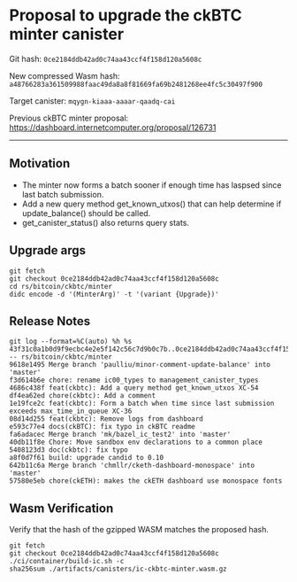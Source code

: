 # Proposal to upgrade the ckBTC minter canister

Git hash: `0ce2184ddb42ad0c74aa43ccf4f158d120a5608c`

New compressed Wasm hash: `a48766283a361509988faac49da8a8f81669fa69b2481268ee4fc5c30497f900`

Target canister: `mqygn-kiaaa-aaaar-qaadq-cai`

Previous ckBTC minter proposal: https://dashboard.internetcomputer.org/proposal/126731

---

## Motivation

* The minter now forms a batch sooner if enough time has laspsed since last batch submission.
* Add a new query method get_known_utxos() that can help determine if update_balance() should be called.
* get_canister_status() also returns query stats.

## Upgrade args

```
git fetch
git checkout 0ce2184ddb42ad0c74aa43ccf4f158d120a5608c
cd rs/bitcoin/ckbtc/minter
didc encode -d '(MinterArg)' -t '(variant {Upgrade})'
```

## Release Notes

```
git log --format=%C(auto) %h %s 43f31c0a1b0d9f9ecbc4e2e5f142c56c7d9b0c7b..0ce2184ddb42ad0c74aa43ccf4f158d120a5608c -- rs/bitcoin/ckbtc/minter
9618e1495 Merge branch 'paulliu/minor-comment-update-balance' into 'master'
f3d614b6e chore: rename ic00_types to management_canister_types
4686c438f feat(ckbtc): Add a query method get_known_utxos XC-54
df4ea62ed chore(ckbtc): Add a comment
1e19fce2c feat(ckbtc): Form a batch when time since last submission exceeds max_time_in_queue XC-36
08d14d255 feat(ckbtc): Remove logs from dashboard
e593c77e4 docs(ckBTC): fix typo in ckBTC readme
fa6adacec Merge branch 'mk/bazel_ic_test2' into 'master'
40db11f8e Chore: Move sandbox env declarations to a common place
5408123d3 doc(ckbtc): fix typo
a8f0d7f61 build: upgrade candid to 0.10
642b11c6a Merge branch 'chmllr/cketh-dashboard-monospace' into 'master'
57580e5eb chore(ckETH): makes the ckETH dashboard use monospace fonts
 ```

## Wasm Verification

Verify that the hash of the gzipped WASM matches the proposed hash.

```
git fetch
git checkout 0ce2184ddb42ad0c74aa43ccf4f158d120a5608c
./ci/container/build-ic.sh -c
sha256sum ./artifacts/canisters/ic-ckbtc-minter.wasm.gz
```
